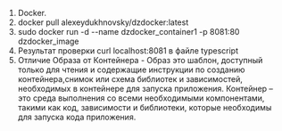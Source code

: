 1. Docker.
2. docker pull alexeydukhnovsky/dzdocker:latest
3. sudo docker run -d --name dzdocker_container1 -p 8081:80 dzdocker_image
4. Результат проверки curl localhost:8081 в файле typescript
5. Отличие Образа от Контейнера - Образ это шаблон, доступный только для чтения и содержащие инструкции по созданию контейнера,снимок или схема библиотек и зависимостей, необходимых в контейнере для запуска приложения. Контейнер – это среда выполнения со всеми необходимыми компонентами, такими как код, зависимости и библиотеки, которые необходимы для запуска кода приложения.
